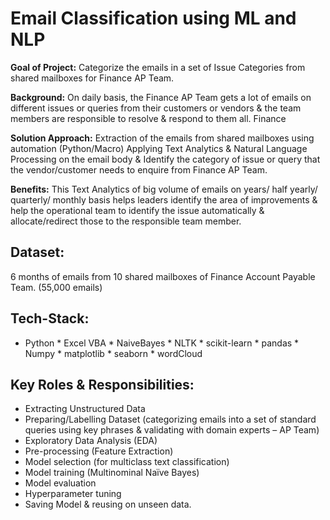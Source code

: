 # Email Classification using ML and NLP

**Goal of Project:** Categorize the emails in a set of Issue Categories from shared mailboxes for Finance AP Team.

**Background:** On daily basis, the Finance AP Team gets a lot of emails on different issues or queries from their customers or vendors & the team members are responsible to resolve & respond to them all. Finance

**Solution Approach:** Extraction of the emails from shared mailboxes using automation (Python/Macro)
Applying Text Analytics & Natural Language Processing on the email body & Identify the category of issue or query that the vendor/customer needs to enquire from Finance AP Team.

**Benefits:** This Text Analytics of big volume of emails on years/ half yearly/ quarterly/ monthly basis helps leaders identify the area of improvements & help the operational team to identify the issue automatically & allocate/redirect those to the responsible team member.

## Dataset:
6 months of emails from 10 shared mailboxes of Finance Account Payable Team. (55,000 emails)

## Tech-Stack: 
* Python * Excel VBA * NaiveBayes * NLTK * scikit-learn * pandas * Numpy * matplotlib * seaborn * wordCloud

## Key Roles & Responsibilities:
- Extracting Unstructured Data
- Preparing/Labelling Dataset (categorizing emails into a set of standard queries using key phrases & validating with domain experts – AP Team)
- Exploratory Data Analysis (EDA)
- Pre-processing (Feature Extraction)
- Model selection (for multiclass text classification)
- Model training (Multinominal Naïve Bayes)
- Model evaluation
- Hyperparameter tuning
- Saving Model & reusing on unseen data.
